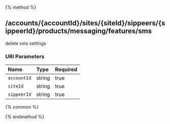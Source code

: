 {% method %}
## /accounts/{accountId}/sites/{siteId}/sippeers/{sippeerId}/products/messaging/features/sms

delete sms settings


### URI Parameters
| Name | Type | Required |
|:-----|:-----|:---------|
| `accountId` | string | true |
| `siteId` | string | true |
| `sippeerId` | string | true |






{% common %}



{% endmethod %}